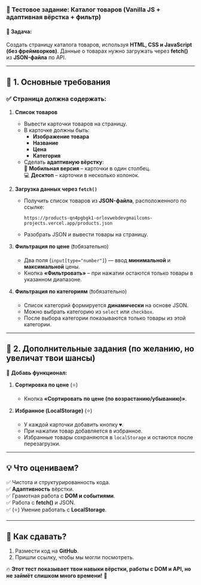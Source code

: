 ### **📝 Тестовое задание: Каталог товаров (Vanilla JS + адаптивная вёрстка + фильтр)**  

#### **📌 Задача:**  
Создать страницу каталога товаров, используя **HTML, CSS и JavaScript (без фреймворков)**. Данные о товарах нужно загружать через **fetch()** из **JSON-файла** по API.

---

## **🔹 1. Основные требования**
### ✅ **Страница должна содержать:**
1. **Список товаров**  
   - Вывести карточки товаров на страницу.
   - В карточке должны быть:  
     - **Изображение товара**  
     - **Название**  
     - **Цена**  
     - **Категория**
   - Сделать **адаптивную вёрстку**:  
     📱 **Мобильная версия** – карточки в один столбец.  
     💻 **Десктоп** – карточки в несколько колонок.

2. **Загрузка данных через `fetch()`**  
   - Получить список товаров из **JSON-файла**, расположенного по ссылке:  
     ```
     https://products-qn4pgbgk1-orlovwebdevgmailcoms-projects.vercel.app/products.json
     ```
   - Разобрать JSON и вывести товары на страницу.

3. **Фильтрация по цене** (❗️обязательно)  
   - Два поля (`input[type="number"]`) — ввод **минимальной** и **максимальной** цены.  
   - Кнопка **«Фильтровать»** – при нажатии остаются только товары в указанном диапазоне.

4. **Фильтрация по категориям** (❗️обязательно)  
   - Список категорий формируется **динамически** на основе JSON.  
   - Можно выбрать категорию из `select` или `checkbox`.  
   - После выбора категории показываются только товары из этой категории.

---

## **🔹 2. Дополнительные задания (по желанию, но увеличат твои шансы)**
📌 **Добавь функционал:**
1. **Сортировка по цене** (⭐)  
   - Кнопка **«Сортировать по цене (по возрастанию/убыванию)»**.

2. **Избранное (LocalStorage)** (⭐)  
   - У каждой карточки добавить кнопку `♥`.  
   - При нажатии товар добавляется в избранное.  
   - Избранные товары сохраняются в `localStorage` и остаются после перезагрузки.

---

## **💡 Что оцениваем?**
✅ Чистота и структурированность кода.  
✅ **Адаптивность** вёрстки.  
✅ Грамотная работа с **DOM и событиями**.  
✅ Работа с **fetch()** и JSON.  
✅ (⭐) Умение работать с **LocalStorage**.  

---

## **📩 Как сдавать?**
1. Размести код на **GitHub**.  
2. Пришли ссылку, чтобы мы могли посмотреть.  

🔥 **Этот тест показывает твои навыки вёрстки, работы с DOM и API, но не займёт слишком много времени!** 🚀
